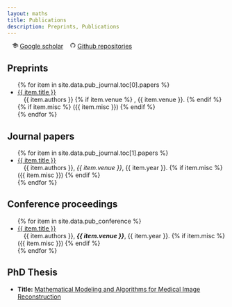 ```yaml
---
layout: maths
title: Publications
description: Preprints, Publications
---
```



&ensp; <svg xmlns="http://www.w3.org/2000/svg" xmlns:xlink="http://www.w3.org/1999/xlink" aria-hidden="true" focusable="false" width="1em" height="1em" style="-ms-transform: rotate(360deg); -webkit-transform: rotate(360deg); transform: rotate(360deg);" preserveAspectRatio="xMidYMid meet" viewBox="0 0 32 32"><path d="M14.573 2.729L6.656 7.984C3.031 10.39.067 12.38.067 12.406c0 .026.182.146.406.266c.224.13 3.797 2.109 7.953 4.411l7.542 4.193l.193-.099c.109-.052 2.891-1.641 6.188-3.521l5.99-3.427l.036 10.599h3.557V12.427l-4.615-3.094C21.098 5.166 16.129 1.885 16.01 1.859c-.063-.01-.703.38-1.438.87zM7.141 22.177l.016 2.672l8.828 5.292l8.891-5.339v-2.641c0-1.458-.016-2.646-.031-2.646c-.021 0-1.76 1.042-3.87 2.323l-4.406 2.661l-.578.339l-1.755-1.052a697.718 697.718 0 0 1-4.385-2.641L7.179 19.53c-.031-.01-.042 1.177-.036 2.646z" fill="#626262"/></svg> [Google scholar](https://scholar.google.com/citations?user=aaIkvG0AAAAJ&hl=en) 
&ensp; <svg xmlns="http://www.w3.org/2000/svg" xmlns:xlink="http://www.w3.org/1999/xlink" aria-hidden="true" focusable="false" width="1em" height="1em" style="-ms-transform: rotate(360deg); -webkit-transform: rotate(360deg); transform: rotate(360deg);" preserveAspectRatio="xMidYMid meet" viewBox="0 0 24 24"><path fill-rule="evenodd" clip-rule="evenodd" d="M12.026 2c-5.509 0-9.974 4.465-9.974 9.974c0 4.406 2.857 8.145 6.821 9.465c.499.09.679-.217.679-.481c0-.237-.008-.865-.011-1.696c-2.775.602-3.361-1.338-3.361-1.338c-.452-1.152-1.107-1.459-1.107-1.459c-.905-.619.069-.605.069-.605c1.002.07 1.527 1.028 1.527 1.028c.89 1.524 2.336 1.084 2.902.829c.091-.645.351-1.085.635-1.334c-2.214-.251-4.542-1.107-4.542-4.93c0-1.087.389-1.979 1.024-2.675c-.101-.253-.446-1.268.099-2.64c0 0 .837-.269 2.742 1.021a9.582 9.582 0 0 1 2.496-.336a9.554 9.554 0 0 1 2.496.336c1.906-1.291 2.742-1.021 2.742-1.021c.545 1.372.203 2.387.099 2.64c.64.696 1.024 1.587 1.024 2.675c0 3.833-2.33 4.675-4.552 4.922c.355.308.675.916.675 1.846c0 1.334-.012 2.41-.012 2.737c0 .267.178.577.687.479C19.146 20.115 22 16.379 22 11.974C22 6.465 17.535 2 12.026 2z" fill="#626262"/></svg> [Github repositories](https://github.com/jliang993?tab=repositories)    


## Preprints 

<ul reversed="reversed">  <!-- start="26"> -->
  {% for item in site.data.pub_journal.toc[0].papers %}
      <li>
        <a href="{{ item.url }}">{{ item.title }}</a> <br> &emsp;{{ item.authors }} {% if item.venue %} , {{ item.venue }}. {% endif %} {% if item.misc %} ({{ item.misc }}) {% endif %}
      </li>
  {% endfor %}
</ul>



## Journal papers 

<ul reversed="reversed">  <!-- start="19"> -->
{% for item in site.data.pub_journal.toc[1].papers %}
    <li>
	  <a href="{{ item.url }}">{{ item.title }}</a> <br> &emsp;{{ item.authors }}, <i>{{ item.venue }}</i>, {{ item.year }}. {% if item.misc %} ({{ item.misc }}) {% endif %}
    </li>
{% endfor %}
</ul>


## Conference proceedings

<ul reversed>
{% for item in site.data.pub_conference %}
    <li>
      <a href="{{ item.url }}">{{ item.title }}</a> <br> &emsp;{{ item.authors }}, <b><i>{{ item.venue }}</i></b>, {{ item.year }}. {% if item.misc %} ({{ item.misc }}) {% endif %}
    </li>
{% endfor %}
</ul>




## PhD Thesis 
<!-- <div id="thesis" class="tabcontent"> -->
<ul>
    <li>
      <b>Title:</b> <a href="assets/files/thesis.pdf">Mathematical Modeling and Algorithms for Medical Image Reconstruction</a>
    </li>
 <!--    <li>
      <b>Chapter 4</b> contains unpublished result on a general multi-step inertial operator splitting scheme for monotone inclusion problem, which can be used to derive multi-step inertial versions of 
          <ul>
              <li>Forward--Backward splitting, Generalized Forward--Backward, Forward--Douglas--Rachford splitting</li> 
              <li>A class of Primal--Dual splitting methods</li> 
              <li>Proximal Point Algorithm, Douglas--Rachford splitting and Alternating Direction Method of Multipliers (ADMM)</li>
          </ul>
    </li> -->
</ul>
<!-- </div> -->
